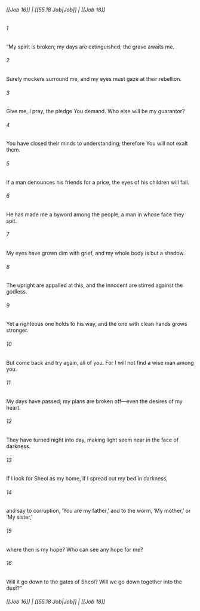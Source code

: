 
###### [[Job 16]] | [[55.18 Job|Job]] | [[Job 18]]

###### 1
“My spirit is broken; my days are extinguished; the grave awaits me.
###### 2
Surely mockers surround me, and my eyes must gaze at their rebellion.
###### 3
Give me, I pray, the pledge You demand. Who else will be my guarantor?
###### 4
You have closed their minds to understanding; therefore You will not exalt them.
###### 5
If a man denounces his friends for a price, the eyes of his children will fail.
###### 6
He has made me a byword among the people, a man in whose face they spit.
###### 7
My eyes have grown dim with grief, and my whole body is but a shadow.
###### 8
The upright are appalled at this, and the innocent are stirred against the godless.
###### 9
Yet a righteous one holds to his way, and the one with clean hands grows stronger.
###### 10
But come back and try again, all of you. For I will not find a wise man among you.
###### 11
My days have passed; my plans are broken off—even the desires of my heart.
###### 12
They have turned night into day, making light seem near in the face of darkness.
###### 13
If I look for Sheol as my home, if I spread out my bed in darkness,
###### 14
and say to corruption, ‘You are my father,’ and to the worm, ‘My mother,’ or ‘My sister,’
###### 15
where then is my hope? Who can see any hope for me?
###### 16
Will it go down to the gates of Sheol? Will we go down together into the dust?”

###### [[Job 16]] | [[55.18 Job|Job]] | [[Job 18]]
